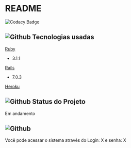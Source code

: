 # README

[![Codacy Badge](https://app.codacy.com/project/badge/Grade/4047324c0e9149a8bce4d21c7d8145a0)](https://www.codacy.com/gh/diasisaac/sistema-avaliacao/dashboard?utm_source=github.com&amp;utm_medium=referral&amp;utm_content=diasisaac/sistema-avaliacao&amp;utm_campaign=Badge_Grade)

## ![Github](https://github.githubassets.com/images/icons/emoji/unicode/1f6e0.png) Tecnologias usadas

[Ruby](https://www.ruby-lang.org/pt/)
*   3.1.1

[Rails](https://rubyonrails.org)
*   7.0.3

[Heroku](https://fast-tor-84042.herokuapp.com/)

## ![Github](https://github.githubassets.com/images/icons/emoji/unicode/1f6a7.png) Status do Projeto

Em andamento

## ![Github](https://github.githubassets.com/images/icons/emoji/unicode/2328.png) 

Você pode acessar o sistema através do Login: X e senha: X  
